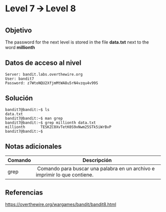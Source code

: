 # Level 7 🡪 Level 8
## Objetivo
The password for the next level is stored in the file **data.txt** next to the word **millionth**
## Datos de acceso al nivel
```
Server: bandit.labs.overthewire.org
User: bandit7
Password: z7WtoNQU2XfjmMtWA8u5rN4vzqu4v99S
```
## Solución
```
bandit7@bandit:~$ ls
data.txt
bandit7@bandit:~$ man grep
bandit7@bandit:~$ grep millionth data.txt
millionth       TESKZC0XvTetK0S9xNwm25STk5iWrBvP
bandit7@bandit:~$
```
## Notas adicionales
| Comando | Descripción |
|------------------|----------------|
| grep | Comando para buscar una palabra en un archivo e imprimir lo que contiene. |
## Referencias
https://overthewire.org/wargames/bandit/bandit8.html